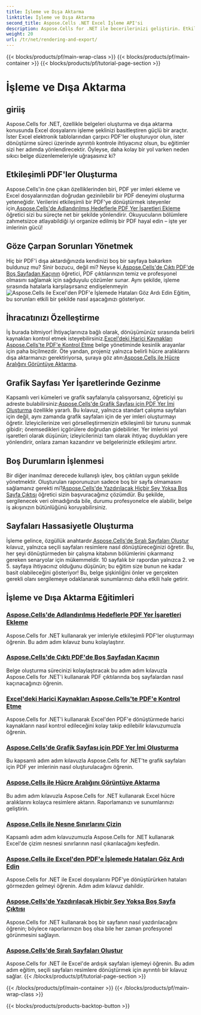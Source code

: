 ```yaml
---
title: İşleme ve Dışa Aktarma
linktitle: İşleme ve Dışa Aktarma
second_title: Aspose.Cells .NET Excel İşleme API'si
description: Aspose.Cells for .NET ile becerilerinizi geliştirin. Etkileşimli Excel PDF belgelerini işleme, dışa aktarma ve oluşturma konusunda eğitimlere dalın.
weight: 20
url: /tr/net/rendering-and-export/
---
```


{{< blocks/products/pf/main-wrap-class >}}
{{< blocks/products/pf/main-container >}}
{{< blocks/products/pf/tutorial-page-section >}}

# İşleme ve Dışa Aktarma

## giriiş

Aspose.Cells for .NET, özellikle belgeleri oluşturma ve dışa aktarma konusunda Excel dosyalarını işleme şeklinizi basitleştiren güçlü bir araçtır. İster Excel elektronik tablolarından çarpıcı PDF'ler oluşturuyor olun, ister dönüştürme süreci üzerinde ayrıntılı kontrole ihtiyacınız olsun, bu eğitimler sizi her adımda yönlendirecektir. Öyleyse, daha kolay bir yol varken neden sıkıcı belge düzenlemeleriyle uğraşasınız ki?

## Etkileşimli PDF'ler Oluşturma

 Aspose.Cells'in öne çıkan özelliklerinden biri, PDF yer imleri ekleme ve Excel dosyalarınızdan doğrudan gezinilebilir bir PDF deneyimi oluşturma yeteneğidir. Verilerini etkileşimli bir PDF'ye dönüştürmek isteyenler için,[Aspose.Cells'de Adlandırılmış Hedeflerle PDF Yer İşaretleri Ekleme](./add-pdf-bookmarks/) öğretici sizi bu süreçte net bir şekilde yönlendirir. Okuyucuların bölümlere zahmetsizce atlayabildiği iyi organize edilmiş bir PDF hayal edin – işte yer imlerinin gücü!

## Göze Çarpan Sorunları Yönetmek

Hiç bir PDF'i dışa aktardığınızda kendinizi boş bir sayfaya bakarken buldunuz mu? Sinir bozucu, değil mi? Neyse ki,[Aspose.Cells'de Çıktı PDF'de Boş Sayfadan Kaçının](./avoid-blank-page-in-output-pdf/) öğretici, PDF çıktılarınızın temiz ve profesyonel olmasını sağlamak için sağduyulu çözümler sunar. Aynı şekilde, işleme sırasında hatalarla karşılaşırsanız endişelenmeyin![Aspose.Cells ile Excel'den PDF'e İşlemede Hataları Göz Ardı Edin](./ignore-errors-while-rendering/) Eğitim, bu sorunları etkili bir şekilde nasıl aşacağınızı gösteriyor.

## İhracatınızı Özelleştirme

 İş burada bitmiyor! İhtiyaçlarınıza bağlı olarak, dönüşümünüz sırasında belirli kaynakları kontrol etmek isteyebilirsiniz.[Excel'deki Harici Kaynakları Aspose.Cells'te PDF'e Kontrol Etme](./control-loading-of-external-resources/) belge yönetiminde kesinlik arayanlar için paha biçilmezdir. Öte yandan, projeniz yalnızca belirli hücre aralıklarını dışa aktarmanızı gerektiriyorsa, şuraya göz atın:[Aspose.Cells ile Hücre Aralığını Görüntüye Aktarma](./export-range-of-cells-to-image/).

## Grafik Sayfası Yer İşaretlerinde Gezinme

 Kapsamlı veri kümeleri ve grafik sayfalarıyla çalışıyorsanız, öğreticiyi şu adreste bulabilirsiniz:[Aspose.Cells'de Grafik Sayfası için PDF Yer İmi Oluşturma](./create-pdf-bookmark-entry-for-chart-sheet/) özellikle yararlı. Bu kılavuz, yalnızca standart çalışma sayfaları için değil, aynı zamanda grafik sayfaları için de yer imleri oluşturmayı öğretir. İzleyicilerinize veri görselleştirmenizin etkileşimli bir turunu sunmak gibidir; önemsedikleri içgörülere doğrudan gidebilirler. Yer imlerini yol işaretleri olarak düşünün; izleyicilerinizi tam olarak ihtiyaç duydukları yere yönlendirir, onlara zaman kazandırır ve belgelerinizle etkileşimi artırır.

## Boş Durumların İşlenmesi

 Bir diğer inanılmaz derecede kullanışlı işlev, boş çıktıları uygun şekilde yönetmektir. Oluşturulan raporunuzun sadece boş bir sayfa olmamasını sağlamanız gerekti mi?[Aspose.Cells'de Yazdırılacak Hiçbir Şey Yoksa Boş Sayfa Çıktısı](./output-blank-page-when-nothing-to-print/) öğretici sizin başvuracağınız çözümdür. Bu şekilde, sergilenecek veri olmadığında bile, durumu profesyonelce ele alabilir, belge iş akışınızın bütünlüğünü koruyabilirsiniz.

## Sayfaları Hassasiyetle Oluşturma

İşleme gelince, özgüllük anahtardır.[Aspose.Cells'de Sıralı Sayfaları Oluştur](./render-limited-number-of-sequential-pages/) kılavuz, yalnızca seçili sayfaları resimlere nasıl dönüştüreceğinizi öğretir. Bu, her şeyi dönüştürmeden bir çalışma kitabının bölümlerini çıkarmanız gereken senaryolar için mükemmeldir. 10 sayfalık bir rapordan yalnızca 2. ve 5. sayfaya ihtiyacınız olduğunu düşünün; bu eğitim size bunun ne kadar basit olabileceğini gösteriyor! Bu, belge şişkinliğini önler ve gerçekten gerekli olanı sergilemeye odaklanarak sunumlarınızı daha etkili hale getirir.

## İşleme ve Dışa Aktarma Eğitimleri
### [Aspose.Cells'de Adlandırılmış Hedeflerle PDF Yer İşaretleri Ekleme](./add-pdf-bookmarks/)
Aspose.Cells for .NET kullanarak yer imleriyle etkileşimli PDF'ler oluşturmayı öğrenin. Bu adım adım kılavuz bunu kolaylaştırır.
### [Aspose.Cells'de Çıktı PDF'de Boş Sayfadan Kaçının](./avoid-blank-page-in-output-pdf/)
Belge oluşturma sürecinizi kolaylaştıracak bu adım adım kılavuzla Aspose.Cells for .NET'i kullanarak PDF çıktılarında boş sayfalardan nasıl kaçınacağınızı öğrenin.
### [Excel'deki Harici Kaynakları Aspose.Cells'te PDF'e Kontrol Etme](./control-loading-of-external-resources/)
Aspose.Cells for .NET'i kullanarak Excel'den PDF'e dönüştürmede harici kaynakların nasıl kontrol edileceğini kolay takip edilebilir kılavuzumuzla öğrenin.
### [Aspose.Cells'de Grafik Sayfası için PDF Yer İmi Oluşturma](./create-pdf-bookmark-entry-for-chart-sheet/)
Bu kapsamlı adım adım kılavuzla Aspose.Cells for .NET'te grafik sayfaları için PDF yer imlerinin nasıl oluşturulacağını öğrenin.
### [Aspose.Cells ile Hücre Aralığını Görüntüye Aktarma](./export-range-of-cells-to-image/)
Bu adım adım kılavuzla Aspose.Cells for .NET kullanarak Excel hücre aralıklarını kolayca resimlere aktarın. Raporlamanızı ve sunumlarınızı geliştirin.
### [Aspose.Cells ile Nesne Sınırlarını Çizin](./get-draw-object-and-bound/)
Kapsamlı adım adım kılavuzumuzla Aspose.Cells for .NET kullanarak Excel'de çizim nesnesi sınırlarının nasıl çıkarılacağını keşfedin.
### [Aspose.Cells ile Excel'den PDF'e İşlemede Hataları Göz Ardı Edin](./ignore-errors-while-rendering/)
Aspose.Cells for .NET ile Excel dosyalarını PDF'ye dönüştürürken hataları görmezden gelmeyi öğrenin. Adım adım kılavuz dahildir.
### [Aspose.Cells'de Yazdırılacak Hiçbir Şey Yoksa Boş Sayfa Çıktısı](./output-blank-page-when-nothing-to-print/)
Aspose.Cells for .NET kullanarak boş bir sayfanın nasıl yazdırılacağını öğrenin; böylece raporlarınızın boş olsa bile her zaman profesyonel görünmesini sağlayın.
### [Aspose.Cells'de Sıralı Sayfaları Oluştur](./render-limited-number-of-sequential-pages/)
Aspose.Cells for .NET ile Excel'de ardışık sayfaları işlemeyi öğrenin. Bu adım adım eğitim, seçili sayfaları resimlere dönüştürmek için ayrıntılı bir kılavuz sağlar.
{{< /blocks/products/pf/tutorial-page-section >}}

{{< /blocks/products/pf/main-container >}}
{{< /blocks/products/pf/main-wrap-class >}}

{{< blocks/products/products-backtop-button >}}
